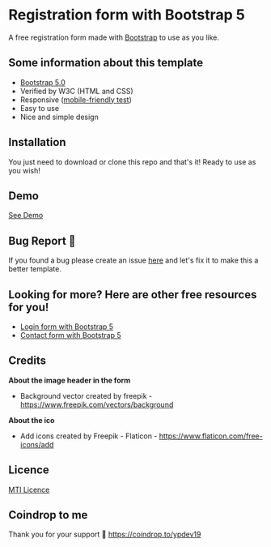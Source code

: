 # Registration form with Bootstrap 5
A free registration form made with [Bootstrap](https://getbootstrap.com/) to use as you like.

Some information about this template
--------------------------------
- [Bootstrap 5.0](https://getbootstrap.com/docs/5.0/getting-started/introduction/)
- Verified by W3C (HTML and CSS)
- Responsive ([mobile-friendly test](https://search.google.com/test/mobile-friendly/result?id=62_CzpgVOR-uDkC4R6b0TA&url=https%3A%2F%2Fypetrilli.github.io%2Fregistration-form-with-bootstrap-5%2F))
- Easy to use
- Nice and simple design

Installation
--------------------------------
You just need to download or clone this repo and that's it! Ready to use as you wish!

Demo
--------------------------------
[See Demo](https://ypetrilli.github.io/registration-form-with-bootstrap-5/)

Bug Report :bug:
--------------------------------
If you found a bug please create an issue [here](https://github.com/ypetrilli/registration-form-with-bootstrap-5/issues) and let's fix it to make this a better template.

Looking for more? Here are other free resources for you!
--------------------------------
- [Login form with Bootstrap 5](https://ypetrilli.github.io/login-template-with-bootstrap-5/)
- [Contact form with Bootstrap 5](https://ypetrilli.github.io/contact-template-with-bootstrap-5/)

Credits
--------------------------------
**About the image header in the form**
 - Background vector created by freepik - https://www.freepik.com/vectors/background

**About the ico**
 - Add icons created by Freepik - Flaticon - https://www.flaticon.com/free-icons/add

Licence
--------------------------------
[MTI Licence](http://opensource.org/licenses/MIT)

Coindrop to me
--------------------------------
Thank you for your support :slightly_smiling_face:
https://coindrop.to/ypdev19
